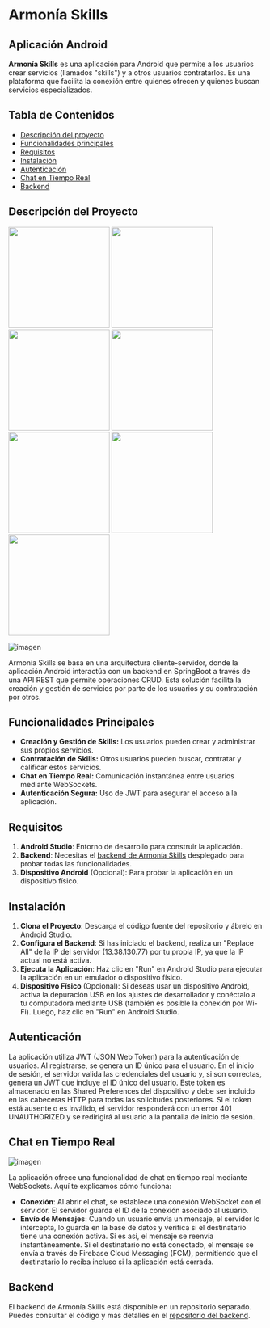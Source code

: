 # Armonía Skills
## Aplicación Android

**Armonía Skills** es una aplicación para Android que permite a los usuarios crear servicios (llamados "skills") y a otros usuarios contratarlos. Es una plataforma que facilita la conexión entre quienes ofrecen y quienes buscan servicios especializados.

## Tabla de Contenidos

- [Descripción del proyecto](#descripción-del-proyecto)
- [Funcionalidades principales](#funcionalidades-principales)
- [Requisitos](#requisitos)
- [Instalación](#instalación)
- [Autenticación](#autenticación)
- [Chat en Tiempo Real](#chat-en-tiempo-real)
- [Backend](#backend)

## Descripción del Proyecto

<img src="https://github.com/user-attachments/assets/66fe9679-1801-4505-9b0f-353bc20afee2" width="200" padding="10">
<img src="https://github.com/user-attachments/assets/c426858b-bf96-4490-a779-e94428fcc3c0" width="200" padding="10">
<img src="https://github.com/user-attachments/assets/ca270432-8978-44d9-95c9-366144303eda" width="200" padding="10">
<img src="https://github.com/user-attachments/assets/83fcbfa2-e75c-41e0-a3ef-89f672ced72d" width="200" padding="10">
<img src="https://github.com/user-attachments/assets/ad574fa4-eab3-4934-80cc-4848afd99129" width="200" padding="10">
<img src="https://github.com/user-attachments/assets/bc7cce10-9d4a-4e41-8dbf-ad10e3417513" width="200" padding="10">
<img src="https://github.com/user-attachments/assets/6db206ff-057f-42d7-9feb-bb02bf5c78db" width="200" padding="10">

![imagen](https://github.com/user-attachments/assets/5d6063e1-7794-4b0c-8db2-31d255e0a77c)

Armonía Skills se basa en una arquitectura cliente-servidor, donde la aplicación Android interactúa con un backend en SpringBoot a través de una API REST que permite operaciones CRUD. Esta solución facilita la creación y gestión de servicios por parte de los usuarios y su contratación por otros.

## Funcionalidades Principales

- **Creación y Gestión de Skills:** Los usuarios pueden crear y administrar sus propios servicios.
- **Contratación de Skills:** Otros usuarios pueden buscar, contratar y calificar estos servicios.
- **Chat en Tiempo Real:** Comunicación instantánea entre usuarios mediante WebSockets.
- **Autenticación Segura:** Uso de JWT para asegurar el acceso a la aplicación.

## Requisitos

1. **Android Studio**: Entorno de desarrollo para construir la aplicación.
2. **Backend**: Necesitas el [backend de Armonía Skills](https://github.com/AngelZhang159/armonia-skills-back) desplegado para probar todas las funcionalidades.
3. **Dispositivo Android** (Opcional): Para probar la aplicación en un dispositivo físico.

## Instalación

1. **Clona el Proyecto**: Descarga el código fuente del repositorio y ábrelo en Android Studio.
2. **Configura el Backend**: Si has iniciado el backend, realiza un "Replace All" de la IP del servidor (13.38.130.77) por tu propia IP, ya que la IP actual no está activa.
3. **Ejecuta la Aplicación**: Haz clic en "Run" en Android Studio para ejecutar la aplicación en un emulador o dispositivo físico.
4. **Dispositivo Físico** (Opcional): Si deseas usar un dispositivo Android, activa la depuración USB en los ajustes de desarrollador y conéctalo a tu computadora mediante USB (también es posible la conexión por Wi-Fi). Luego, haz clic en "Run" en Android Studio.

## Autenticación

La aplicación utiliza JWT (JSON Web Token) para la autenticación de usuarios. Al registrarse, se genera un ID único para el usuario. En el inicio de sesión, el servidor valida las credenciales del usuario y, si son correctas, genera un JWT que incluye el ID único del usuario. Este token es almacenado en las Shared Preferences del dispositivo y debe ser incluido en las cabeceras HTTP para todas las solicitudes posteriores. Si el token está ausente o es inválido, el servidor responderá con un error 401 UNAUTHORIZED y se redirigirá al usuario a la pantalla de inicio de sesión.

## Chat en Tiempo Real

![imagen](https://github.com/user-attachments/assets/16f92b94-ba31-499b-973b-6476481ee5ac)

La aplicación ofrece una funcionalidad de chat en tiempo real mediante WebSockets. Aquí te explicamos cómo funciona:

- **Conexión**: Al abrir el chat, se establece una conexión WebSocket con el servidor. El servidor guarda el ID de la conexión asociado al usuario.
- **Envío de Mensajes**: Cuando un usuario envía un mensaje, el servidor lo intercepta, lo guarda en la base de datos y verifica si el destinatario tiene una conexión activa. Si es así, el mensaje se reenvía instantáneamente. Si el destinatario no está conectado, el mensaje se envía a través de Firebase Cloud Messaging (FCM), permitiendo que el destinatario lo reciba incluso si la aplicación está cerrada.

## Backend

El backend de Armonía Skills está disponible en un repositorio separado. Puedes consultar el código y más detalles en el [repositorio del backend](https://github.com/AngelZhang159/armonia-skills-back).
